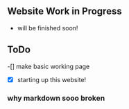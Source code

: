 ## Website Work in Progress
- will be finished soon!
## ToDo
-[] make basic working page
-[x] starting up this website!
### why markdown sooo broken
